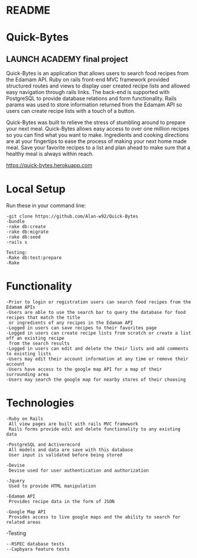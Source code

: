 # README

# Quick-Bytes

## LAUNCH ACADEMY final project

Quick-Bytes is an application that allows users to search food recipes from the Edamam API. Ruby on rails front-end MVC framework provided structured routes and views to display user created recipe lists and allowed easy navigation through rails links. The back-end is supported with PostgreSQL to provide database relations and form functionality. Rails params was used to store information returned from the Edamam API so users can create recipe lists with a touch of a button. 

Quick-Bytes was built to relieve the stress of stumbling around to prepare your next meal. Quick-Bytes allows easy access to over one million recipes so you can find what you want to make. Ingredients and cooking directions are at your fingertips to ease the process of making your next home made meal. Save your favorite recipes to a list and plan ahead to make sure that a healthy meal is always within reach.

https://quick-bytes.herokuapp.com

# Local Setup

Run these in your command line:
```
-git clone https://github.com/Alan-w92/Quick-Bytes
-bundle
-rake db:create
-rake db:migrate
-rake db:seed
-rails s

Testing:
-Rake db:test:prepare
-Rake
```


# Functionality

```
-Prior to login or registration users can search food recipes from the Edamam APIs
-Users are able to use the search bar to query the database for food recipes that match the title 
 or ingredients of any recipes in the Edamam API
-Logged in users can save recipes to their favorites page
-Logged in users can create recipe lists from scratch or create a list off an existing recipe 
 from the search results
-Logged in users can edit and delete the their lists and add comments to existing lists
-Users may edit their account information at any time or remove their account
-Users have access to the google map API for a map of their surrounding area
-Users may search the google map for nearby stores of their choosing 
```

# Technologies
```
-Ruby on Rails
 All view pages are built with rails MVC framework
 Rails forms provide edit and delete functionality to any existing data

-PostgreSQL and Activerecord
 All models and data are save with this database
 User input is validated before being stored

-Devise
 Devise used for user authentication and authorization

-Jquery
 Used to provide HTML manipulation
 
-Edamam API
 Provides recipe data in the form of JSON
 
-Google Map API
 Provides access to live google maps and the ability to search for related areas
```
-Testing
```
--RSPEC database tests
--Capbyara feature tests
```


